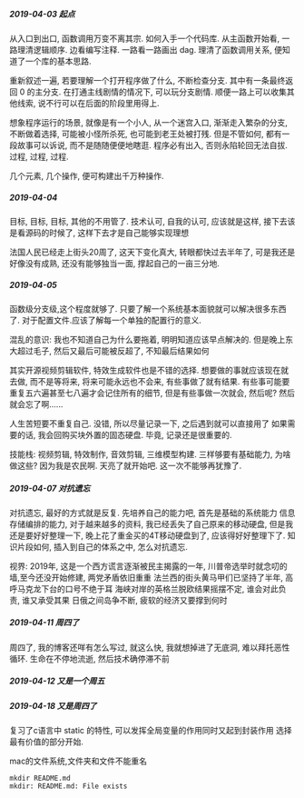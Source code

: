 ##### 2019-04-03 起点
从入口到出口, 函数调用万变不离其宗.
如何入手一个代码库.
从主函数开始看, 一路理清逻辑顺序.
边看编写注释. 一路看一路画出 dag.
理清了函数调用关系, 便知道了一个库的基本思路.

重新叙述一遍, 若要理解一个打开程序做了什么, 不断检查分支.
其中有一条最终返回 0 的主分支.
在打通主线剧情的情况下, 可以玩分支剧情.
顺便一路上可以收集其他线索, 说不行可以在后面的阶段里用得上.

想象程序运行的场景, 就像是有一个小人, 从一个迷宫入口,
渐渐走入繁杂的分支, 不断做着选择, 可能被小怪所杀死, 也可能到老王处被打残.
但是不管如何, 都有一段故事可以诉说, 而不是随随便便地瞎逛.
程序必有出入, 否则永陷轮回无法自拔. 过程, 过程, 过程.

几个元素, 几个操作, 便可构建出千万种操作.

##### 2019-04-04 
目标, 目标, 目标, 其他的不用管了.
技术认可, 自我的认可, 应该就是这样,
接下去该是看源码的时候了, 这样下去才是自己能够实现理想

法国人民已经走上街头20周了, 这天下变化真大,
转眼都快过去半年了, 可是我还是好像没有成熟, 
还没有能够独当一面, 撑起自己的一亩三分地.

##### 2019-04-05
函数级分支级,这个程度就够了.
只要了解一个系统基本面貌就可以解决很多东西了.
对于配置文件.应该了解每一个单独的配置行的意义.

混乱的意识: 我也不知道自己为什么要拖着, 明明知道应该早点解决的.
但是晚上东大超过毛子, 然后又最后可能被反超了, 不知最后结果如何

其实开源视频剪辑软件, 特效生成软件也是不错的选择.
想要做的事就应该现在就去做, 而不是等将来,
将来可能永远也不会来, 有些事做了就有结果.
有些事可能要重复五六遍甚至七八遍才会记住所有的细节,
但是有些事做一次就会, 然后呢? 然后就会忘了啊......

人生苦短要不重复自己. 没错, 
所以尽量记录一下, 之后遇到就可以直接用了
如果需要的话, 我会回购买块外置的固态硬盘. 
毕竟, 记录还是很重要的.

技能栈: 
视频剪辑, 特效制作, 音效剪辑, 三维模型构建. 
三样够要有基础能力, 为啥做这些? 因为我是农民啊.
天亮了就开始吧. 这一次不能够再犹豫了.

##### 2019-04-07 对抗遗忘
对抗遗忘, 最好的方式就是反复.
先培养自己的能力吧, 首先是基础的系统能力
信息存储编排的能力, 对于越来越多的资料,
我已经丢失了自己原来的移动硬盘, 但是我还是要好好整理一下,
晚上花了重金买的4T移动硬盘到了, 应该得好好整理下了.
知识片段如何, 插入到自己的体系之中, 怎么对抗遗忘.

视界:
2019年, 这是一个西方谎言逐渐被民主揭露的一年,
川普帝选举时就念叨的墙,至今还没开始修建, 两党矛盾依旧重重
法兰西的街头黄马甲们已坚持了半年, 高呼马克龙下台的口号不绝于耳
海峡对岸的英格兰脱欧结果摇摆不定, 谁会对此负责, 谁又承受其果
日俄之间岛争不断, 疲软的经济又要撑到何时

##### 2019-04-11 周四了
周四了, 我的博客还咩有怎么写过,
就这么快, 我就想掉进了无底洞, 难以拜托恶性循环.
生命在不停地流逝, 然后技术确停滞不前

##### 2019-04-12 又是一个周五

##### 2019-04-18 又是周四了
复习了c语言中 static 的特性, 可以发挥全局变量的作用同时又起到封装作用
选择最有价值的部分开始.

mac的文件系统,文件夹和文件不能重名
```
mkdir README.md
mkdir: README.md: File exists
```
